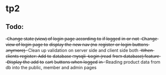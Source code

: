 # tp2

## Todo:

-̶C̶h̶a̶n̶g̶e̶ s̶t̶a̶t̶e̶ (̶v̶i̶e̶w̶)̶ o̶f̶ l̶o̶g̶i̶n̶ p̶a̶g̶e̶ a̶c̶c̶o̶r̶d̶i̶n̶g̶ t̶o̶ i̶f̶ l̶o̶g̶g̶e̶d̶ i̶n̶ o̶r̶ n̶o̶t̶
-̶C̶h̶a̶n̶g̶e̶ v̶i̶e̶w̶ o̶f̶ l̶o̶g̶i̶n̶ p̶a̶g̶e̶ t̶o̶ d̶i̶s̶p̶l̶a̶y̶ t̶h̶e̶ n̶e̶w̶ n̶a̶v̶ (̶n̶o̶ r̶e̶g̶i̶s̶t̶e̶r̶ o̶r̶ l̶o̶g̶i̶n̶ b̶u̶t̶t̶o̶n̶s̶ a̶n̶y̶m̶o̶r̶e̶)̶
-Clean up validation on server side and client side both
-̶W̶h̶e̶n̶ c̶l̶i̶e̶n̶t̶s̶ r̶e̶g̶i̶s̶t̶e̶r̶:̶ A̶d̶d̶ t̶o̶ d̶a̶t̶a̶b̶a̶s̶e̶ m̶y̶s̶q̶l̶i̶
-̶L̶o̶g̶i̶n̶ (̶r̶e̶a̶d̶ f̶r̶o̶m̶ d̶a̶t̶a̶b̶a̶s̶e̶)̶ f̶e̶a̶t̶u̶r̶e̶
-̶D̶i̶s̶p̶l̶a̶y̶ t̶h̶e̶ a̶d̶d̶ t̶o̶ c̶a̶r̶t̶ b̶u̶t̶t̶o̶n̶s̶ w̶h̶e̶n̶ l̶o̶g̶g̶e̶d̶ i̶n̶
-Reading product data from db into the public, member and admin pages